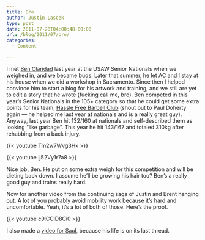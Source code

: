 ```yaml
---
title: Bro
author: Justin Lascek
type: post
date: 2011-07-20T04:00:48+00:00
url: /blog/2011/07/bro/
categories:
  - Content

---
```

I met [Ben Claridad][1] last year at the USAW Senior Nationals when we weighed in, and we became buds. Later that summer, he let AC and I stay at his house when we did a workshop in Sacramento. Since then I helped convince him to start a blog for his artwork and training, and we still are yet to edit a story that he wrote (fucking call me, bro). Ben competed in this year&#8217;s Senior Nationals in the 105+ category so that he could get some extra points for his team, [Hassle Free Barbell Club][2] (shout out to Paul Doherty again &#8212; he helped me last year at nationals and is a really great guy). Anyway, last year Ben hit 132/160 at nationals and self-described them as looking &#8220;like garbage&#8221;. This year he hit 143/167 and totaled 310kg after rehabbing from a back injury.
  

  
{{< youtube Tm2w7Wvg3Hk >}}
  

  
{{< youtube lj52Vy1r7a8 >}}
  

  
Nice job, Ben. He put on some extra weigh for this competition and will be dieting back down. I assume he&#8217;ll be growing his hair too? Ben&#8217;s a really good guy and trains really hard.
  

  
Now for another video from the continuing saga of Justin and Brent hanging out. A lot of you probably avoid mobility work because it&#8217;s hard and uncomfortable. Yeah, it&#8217;s a lot of both of those. Here&#8217;s the proof.
  

  
{{< youtube c9lCClD8Ci0 >}}
  

  
I also made a [video for Saul][3], because his life is on its last thread.

 [1]: http://http://alongthelinesof.com/
 [2]: http://www.hasslefreebbc.com/
 [3]: http://www.youtube.com/watch?v=qg1i4LyV2F4&feature=related
